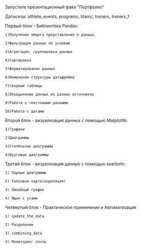   Запустите презентационный файл "Портфолио"

Датасеты: athlete_events, programs, titanic, treners, treners_1

Первый блок - Библиотека Pandas:

    1)Получение общего представления о данных.

    2)Фильтрация данных по условию
  
    3)Агрегация, группировка данных
  
    4)Сортировка
  
    5)Форматирование данных
  
    6)Изменение структуры датафрейма
  
    7)Сводные таблицы
  
    8)Объединение данных из разных источников
  
    9)Работа с текстовыми данными
  
    10)Работа с датами


Второй блок - визуализация данных с помощью Matplotlib:

    1)Графики
    
    2)Диаграммы
  
    3)Столбчатые диаграммы
  
    4)Круговые диаграммы
  
Третий блок - визуализация данных с помощью searbotn:

    1) Парные диаграммы
  
    2) Тепловая карта(кореляция)
   
    3) Линейный график
  
    4) Ящик с усами

  Четвертый блок - Практическое применение и Автоматизация

    1) update_the_data
  
    2) Разделение
   
    3) combining_data
    
    4) Мониторинг почты
    
 
